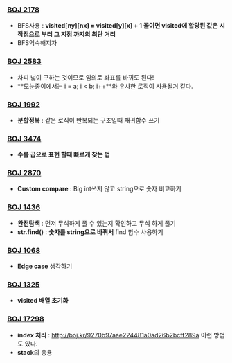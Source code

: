 ### <a href="http://boj.kr/a538e96669ff493783515183aa7af1f2" target="_blank"> BOJ 2178</a>
- BFS사용 : **visited[ny][nx] = visited[y][x] + 1 꼴이면 visited에 할당된 값은 시작점으로 부터 그 지점 까지의 최단 거리**
- BFS익숙해지자

### <a href="http://boj.kr/20c745bc0e204e5eba7682374a8c0aaa" target="_blank"> BOJ 2583</a>
- 차피 넓이 구하는 것이므로 임의로 좌표를 바꿔도 된다!
- **모눈종이에서는 i = a; i < b; i++**와 유사한 로직이 사용될거 같다.

### <a href="http://boj.kr/0ee12d28fe8d40d898d268e4dddbe3d2" target="_blank"> BOJ 1992</a>
- **분할정복** : 같은 로직이 반복되는 구조일때 재귀함수 쓰기

### <a href="http://boj.kr/92b313f064cf4b7e8d830bfe641cb339" target="_blank"> BOJ 3474</a>
- **수를 곱으로 표현 할때 빠르게 찾는 법**

### <a href="http://boj.kr/753737176c7c40bcab6c6ee1aede7ef1" target="_blank"> BOJ 2870</a>
- **Custom compare** : Big int쓰지 않고 string으로 숫자 비교하기

### <a href="http://boj.kr/44cd967ebbd649569575e07cbf757e6a" target="_blank"> BOJ 1436</a>
- **완전탐색** : 먼저 무식하게 풀 수 있는지 확인하고 무식 하게 풀기
- **str.find()** : **숫자를 string으로 바꿔서** find 함수 사용하기

### <a href="http://boj.kr/d47c7b0f3ea84d2894ea695b413be306" target="_blank"> BOJ 1068</a>
- **Edge case** 생각하기

### <a href="http://boj.kr/0f8ac21b53224ae298320f764e15d6b1" target="_blank"> BOJ 1325</a>
- **visited 배열 초기화**

### <a href="http://boj.kr/097f9325347243d1a6bfa9058bf56ca8" target="_blank"> BOJ 17298</a>
- **index 처리** : http://boj.kr/9270b97aae224481a0ad26b2bcff289a 이런 방법도 있다.
- **stack**의 응용
